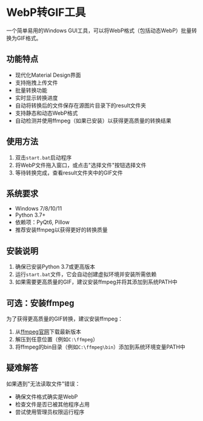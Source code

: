 # WebP转GIF工具

一个简单易用的Windows GUI工具，可以将WebP格式（包括动态WebP）批量转换为GIF格式。

## 功能特点

- 现代化Material Design界面
- 支持拖拽上传文件
- 批量转换功能
- 实时显示转换进度
- 自动将转换后的文件保存在源图片目录下的result文件夹
- 支持静态和动态WebP格式
- 自动检测并使用ffmpeg（如果已安装）以获得更高质量的转换结果

## 使用方法

1. 双击`start.bat`启动程序
2. 将WebP文件拖入窗口，或点击"选择文件"按钮选择文件
3. 等待转换完成，查看result文件夹中的GIF文件

## 系统要求

- Windows 7/8/10/11
- Python 3.7+
- 依赖项：PyQt6, Pillow
- 推荐安装ffmpeg以获得更好的转换质量

## 安装说明

1. 确保已安装Python 3.7或更高版本
2. 运行`start.bat`文件，它会自动创建虚拟环境并安装所需依赖
3. 如果需要更高质量的GIF，建议安装ffmpeg并将其添加到系统PATH中

## 可选：安装ffmpeg

为了获得更高质量的GIF转换，建议安装ffmpeg：

1. 从[ffmpeg官网](https://ffmpeg.org/download.html)下载最新版本
2. 解压到任意位置（例如`C:\ffmpeg`）
3. 将ffmpeg的bin目录（例如`C:\ffmpeg\bin`）添加到系统环境变量PATH中

## 疑难解答

如果遇到"无法读取文件"错误：
- 确保文件格式确实是WebP
- 检查文件是否已被其他程序占用
- 尝试使用管理员权限运行程序